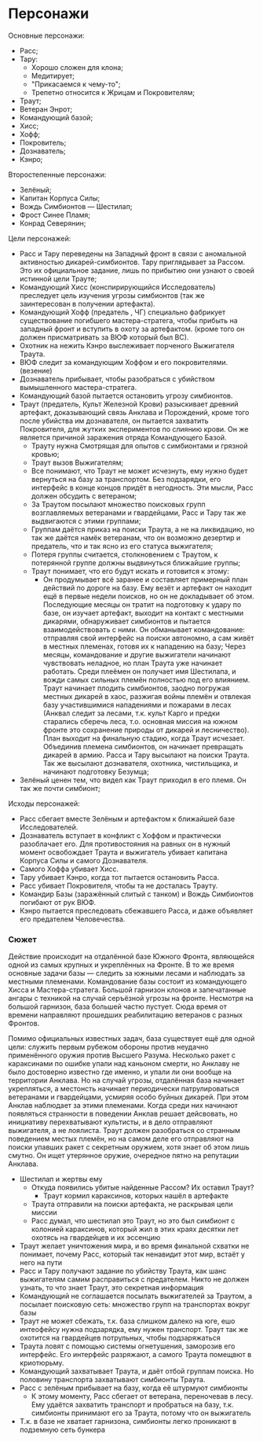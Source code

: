 # Персонажи
Основные персонажи:

   * Расс;
   * Тару:
      * Хорошо сложен для клона;
      * Медитирует;
      * "Прикасаемся к чему-то";
      * Трепетно относится к Жрицам и Покровителям;
   * Траут;
   * Ветеран Энрот;
   * Командующий базой;
   * Хисс;
   * Хофф;
   * Покровитель;
   * Дознаватель;
   * Кэнро;

Второстепенные персонажи:

   * Зелёный;
   * Капитан Корпуса Силы;
   * Вождь Симбионтов &mdash; Шестилап;
   * Фрост Синее Пламя;
   * Конрад Северянин;

Цели персонажей:

   * Расс и Тару переведены на Западный фронт в связи с аномальной активностью
     дикарей-симбионтов. Тару приглядывает за Рассом.
     Это их официальное задание, лишь по прибытию они узнают о своей истинной
     цели Трауте;
   * Командующий Хисс (конспирирующийся Исследователь) преследует цель
     изучения угрозы симбионтов (так же заинтересован в получении артефакта).
   * Командующий Хофф (предатель , ЧГ) специально фабрикует существование
     погибшего мастера-стратега, чтобы прибыть на западный фронт и вступить
     в охоту за  артефактом. (кроме того он должен присматривать
     за ВЮФ который был ВС).
   * Охотник на нежить Кэнро выслеживает порченого Выжигателя Траута.
   * ВЮФ следит за командующим Хоффом и его покровителями. (везение)
   * Дознаватель прибывает, чтобы разобраться с убийством вымышленного
     мастера-стратега.
   * Командующий базой пытается остановить угрозу симбионтов.
   * Траут (предатель, Культ Железной Крови) разыскивает древний артефакт,
     доказывающий связь Анклава и Порождений, кроме того после убийства
     им дознавателя, он пытается захватить Покровителя, для жутких
     экспериментов по слиянию крови. Он же является причиной заражения
     отряда Командующего Базой.
      * Трауту нужна Смотрящая для опытов с симбионтами и грязной кровью;
      * Траут вызов Выжигателям;
      * Все понимают, что Траут не может исчезнуть, ему нужно будет вернуться на
        базу за транспортом. Без подзарядки, его интерфейс в конце концов
        придёт в негодность. Эти мысли, Расс должен обсудить с ветераном;
      * За Траутом посылают множество поисковых групп возглавляемых ветеранами
        и гвардейцами, Расс и Тару так же выдвигаются с этими группами;
      * Группам даётся приказ на поиски Траута, а не на ликвидацию, но
        так же даётся намёк ветеранам, что он возможно дезертир и предатель, что
        и так ясно из его статуса выжигателя;
      * Потеря группы считается, столкновением с Траутом, к потерянной группе
        должны выдвинуться ближайшие группы;
      * Траут понимает, что его будут искать и готовится к этому:
         * Он продумывает всё заранее и составляет примерный план действий по
           дороге на базу. Ему везёт и артефакт он находит ещё в первые недели
           поисков, но он не докладывает об этом. Последующие месяцы он тратит
           на подготовку к удару по базе, он изучает артефакт, выходит на
           контакт с местными дикарями, обнаруживает симбионтов и пытается
           взаимодействовать с ними. Он обманывает командование: отправляя
           свой интерфейс на поиски автономно, а сам живёт в местных племенах,
           готовя их к нападению на базу;
           Через месяцы, командование и другие выжигатели начинают чувствовать
           неладное, но план Траута уже начинает работать. Среди плеёмен он
           получает имя Шестилапа, и вожди самых сильных племён полностью под
           его влиянием. Траут начинает плодить симбионтов, заодно погружая
           местных дикарей в хаос, разжигая войны племён и отвлекая базу
           участившимися нападениями и пожарами в лесах (Анквал следит за лесами,
           т.к. культ Карго и предки старались сберечь леса, т.о. основная миссия
           на южном фронте это сохранение природы от дикарей и лесничество).
           План выходит на финальную стадию, когда Траут исчезает. Объединив
           племена симбионтов, он начинает превращать дикарей в армию.
           Расса и Тару высылают на поиски Траута. Так же высылают дознавателя,
           охотника, чистильщика, и начинают подготовку Безумца;
   * Зелёный ценен тем, что видел как Траут приходил в его племя.
     Он так же почти симбионт;

Исходы персонажей:

   * Расс сбегает вместе Зелёным и артефактом к ближайшей базе Исследователей.
   * Дознаватель вступает в конфликт с Хоффом и практически разоблачает его.
     Для противостояния на равных он в нужный момент освобождает Траута
     и выжигатель убивает капитана Корпуса Силы и самого Дознавателя.
   * Самого Хоффа убивает Хисс.
   * Тару убивает Кэнро, когда тот пытается остановить Расса.
   * Расс убивает Покровителя, чтобы та не досталась Трауту.
   * Командир Базы (заражённый слитый с танком) и Вождь Симбионтов погибают от рук ВЮФ.
   * Кэнро пытается преследовать сбежавшего Расса,
     и даже объявляет его предателем Человечества.



### Сюжет
Действие происходит на отдалённой базе Южного Фронта, являющейся одной из самых
крупных и укреплённых на Фронте. В то же время основные задачи базы &mdash;
следить за южными лесами и наблюдать за местными племенами.
Командование базы состоит из командующего Хисса и Мастера-стратега. Большой
гарнизон клонов и запечатанные ангары с техникой на случай серъёзной угрозы
на фронте. Несмотря на большой гарнизон, база большей частю пустует. Сюда время
от времени направляют прошедших реабилитацию ветеранов с разных Фронтов.

Помимо официальных известных задач, база существует ещё для одной цели: служить
первым рубежом обороны против неудачно применённого оружия против Высшего Разума.
Несколько ракет с караксинами по ошибке упали над каньоном смерти, но Анклаву
не было достоверно известно где именно, и упали ли они вообще на территории Анклава.
Но на случай угрозы, отдалённая база начинает укрепляться, а местонсть начинает
периодически патрулироваться ветеранами и гвардейцами, усмиряя особо буйных дикарей.
При этом Анклав наблюдает за этими племенами. Когда среди них начинают появляться
странности в поведении Анклав решает дейсвовать, но инициативу перехватывают
культисты, и в дело отправляют выжигателя, а не лоялиста. Траут должен разобраться
со странным поведением местых племён, но на самом деле его отправляют на поиски
упавших ракет с секретным оружием, хотя знает об этом лишь смутно.
Он ищет утерянное оружие, очередное пятно на репутации Анклава.

- Шестилап и жертвы ему
  - Откуда появились убитые найденные Рассом? Их оставил Траут?
    - Траут кормил караксинов, которых нашёл в артефакте
  - Траута отправили на поиски артефакта, не раскрывая цели миссии
  - Расс думал, что шестилап это Траут, но это был симбионт с колонией
    караксинов, который жил в этих краях десятки лет охотясь на гвардейцев
    и их эссенцию
- Траут желает уничтожения мира, и во время финальной схватки не понимает,
  почему Расс, который так ненавидит этот мир, встаёт у него на пути
- Расс и Тару получают задание по убийству Траута, как шанс выжигателям
  самим расправиться с предателем. Никто не должен узнать, то что знает Траут,
  это секретная информация
- Командующий не соглашается посылать выжигателей за Траутом, а посылает
  поисковую сеть: множество групп на транспортах вокруг базы
- Траут не может сбежать, т.к. база слишком далеко на юге,
  ешо интеофейсу нужна подзарядка, ему нужен транспорт.
  Траут так же охотится на гвардейцев потрульных, чтобы подзаряжаться
- Траута ловят с помощью системы огнетушения, заморозив его интерфейс.
  Его интерфейс разряжают, а самого Траута помещвют в криотюрьму.
- Командующий захватывает Траута, и даёт отбой группам поиска.
  Но половину транспорта захватывают симбионты Траута.
- Расс с зелёным прибывает на базу, когда её штурмуют симбионты
  - К этому моменту, Расс сбегает от ветерана, переночевав в лесу.
    Ему удаётся захватить транспорт и пробраться на базу, т.к.
    симбионты принимают его за Траута, потому что он выжигатель
- Т.к. в базе не хватает гарнизона, симбионты легко проникают в подземную
  сеть бункера

